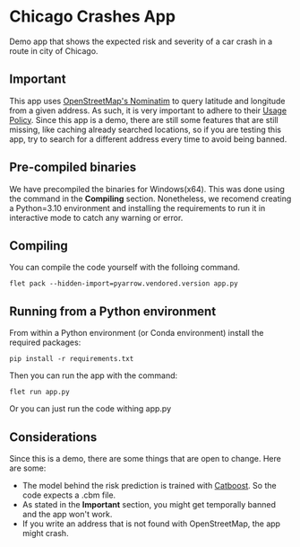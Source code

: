 # Chicago Crashes App
Demo app that shows the expected risk and severity of a car crash in a route in city of Chicago.
## Important
This app uses [OpenStreetMap's Nominatim](https://nominatim.openstreetmap.org) to query latitude and longitude from a given address. As such, it is very important to adhere to their [Usage Policy](https://operations.osmfoundation.org/policies/nominatim/). Since this app is a demo, there are still some features that are still missing, like caching already searched locations, so if you are testing this app, try to search for a different address every time to avoid being banned.
## Pre-compiled binaries
We have precompiled the binaries for Windows(x64). This was done using the command in the __Compiling__ section. Nonetheless, we recomend creating a Python=3.10 environment and installing the requirements to run it in interactive mode to catch any warning or error.
## Compiling
You can compile the code yourself with the folloing command.
```
flet pack --hidden-import=pyarrow.vendored.version app.py
```
## Running from a Python environment
From within a Python environment (or Conda environment) install the required packages:
```
pip install -r requirements.txt
```

Then you can run the app with the command:
```
flet run app.py
```

Or you can just run the code withing app.py
## Considerations
Since this is a demo, there are some things that are open to change. Here are some:

- The model behind the risk prediction is trained with [Catboost](http://catboost.ai/). So the code expects a .cbm file.
- As stated in the __Important__ section, you might get temporally banned and the app won't work.
- If you write an address that is not found with OpenStreetMap, the app might crash.
